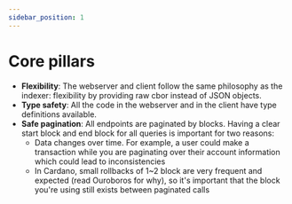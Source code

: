 ```yaml
---
sidebar_position: 1
---
```


# Core pillars

- **Flexibility**: The webserver and client follow the same philosophy as the indexer: flexibility by providing raw cbor instead of JSON objects.
- **Type safety**: All the code in the webserver and in the client have type definitions available.
- **Safe pagination**: All endpoints are paginated by blocks. Having a clear start block and end block for all queries is important for two reasons:
  - Data changes over time. For example, a user could make a transaction while you are paginating over their account information which could lead to inconsistencies
  - In Cardano, small rollbacks of 1~2 block are very frequent and expected (read Ouroboros for why), so it's important that the block you're using still exists between paginated calls

